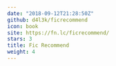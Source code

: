 ```yaml
---
date: "2018-09-12T21:28:50Z"
github: d4l3k/ficrecommend
icon: book
site: https://fn.lc/ficrecommend/
stars: 3
title: Fic Recommend
weight: 4
---
```

